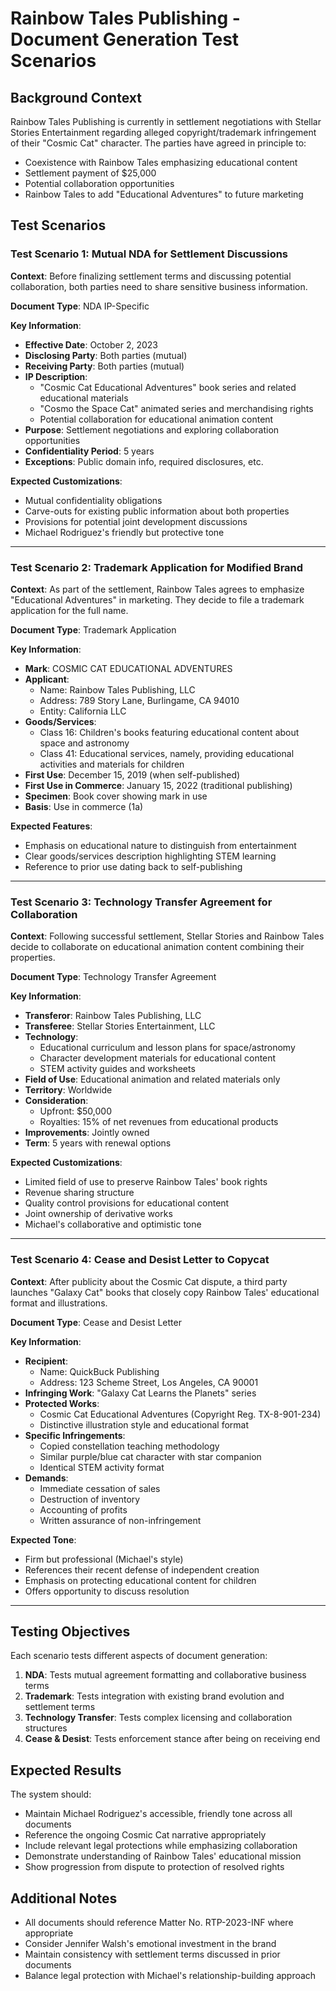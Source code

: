 # Rainbow Tales Publishing - Document Generation Test Scenarios

## Background Context

Rainbow Tales Publishing is currently in settlement negotiations with Stellar Stories Entertainment regarding alleged copyright/trademark infringement of their "Cosmic Cat" character. The parties have agreed in principle to:
- Coexistence with Rainbow Tales emphasizing educational content
- Settlement payment of $25,000
- Potential collaboration opportunities
- Rainbow Tales to add "Educational Adventures" to future marketing

## Test Scenarios

### Test Scenario 1: Mutual NDA for Settlement Discussions

**Context**: Before finalizing settlement terms and discussing potential collaboration, both parties need to share sensitive business information.

**Document Type**: NDA IP-Specific

**Key Information**:
- **Effective Date**: October 2, 2023
- **Disclosing Party**: Both parties (mutual)
- **Receiving Party**: Both parties (mutual)
- **IP Description**: 
  - "Cosmic Cat Educational Adventures" book series and related educational materials
  - "Cosmo the Space Cat" animated series and merchandising rights
  - Potential collaboration for educational animation content
- **Purpose**: Settlement negotiations and exploring collaboration opportunities
- **Confidentiality Period**: 5 years
- **Exceptions**: Public domain info, required disclosures, etc.

**Expected Customizations**:
- Mutual confidentiality obligations
- Carve-outs for existing public information about both properties
- Provisions for potential joint development discussions
- Michael Rodriguez's friendly but protective tone

---

### Test Scenario 2: Trademark Application for Modified Brand

**Context**: As part of the settlement, Rainbow Tales agrees to emphasize "Educational Adventures" in marketing. They decide to file a trademark application for the full name.

**Document Type**: Trademark Application

**Key Information**:
- **Mark**: COSMIC CAT EDUCATIONAL ADVENTURES
- **Applicant**: 
  - Name: Rainbow Tales Publishing, LLC
  - Address: 789 Story Lane, Burlingame, CA 94010
  - Entity: California LLC
- **Goods/Services**: 
  - Class 16: Children's books featuring educational content about space and astronomy
  - Class 41: Educational services, namely, providing educational activities and materials for children
- **First Use**: December 15, 2019 (when self-published)
- **First Use in Commerce**: January 15, 2022 (traditional publishing)
- **Specimen**: Book cover showing mark in use
- **Basis**: Use in commerce (1a)

**Expected Features**:
- Emphasis on educational nature to distinguish from entertainment
- Clear goods/services description highlighting STEM learning
- Reference to prior use dating back to self-publishing

---

### Test Scenario 3: Technology Transfer Agreement for Collaboration

**Context**: Following successful settlement, Stellar Stories and Rainbow Tales decide to collaborate on educational animation content combining their properties.

**Document Type**: Technology Transfer Agreement

**Key Information**:
- **Transferor**: Rainbow Tales Publishing, LLC
- **Transferee**: Stellar Stories Entertainment, LLC
- **Technology**: 
  - Educational curriculum and lesson plans for space/astronomy
  - Character development materials for educational content
  - STEM activity guides and worksheets
- **Field of Use**: Educational animation and related materials only
- **Territory**: Worldwide
- **Consideration**: 
  - Upfront: $50,000
  - Royalties: 15% of net revenues from educational products
- **Improvements**: Jointly owned
- **Term**: 5 years with renewal options

**Expected Customizations**:
- Limited field of use to preserve Rainbow Tales' book rights
- Revenue sharing structure
- Quality control provisions for educational content
- Joint ownership of derivative works
- Michael's collaborative and optimistic tone

---

### Test Scenario 4: Cease and Desist Letter to Copycat

**Context**: After publicity about the Cosmic Cat dispute, a third party launches "Galaxy Cat" books that closely copy Rainbow Tales' educational format and illustrations.

**Document Type**: Cease and Desist Letter

**Key Information**:
- **Recipient**: 
  - Name: QuickBuck Publishing
  - Address: 123 Scheme Street, Los Angeles, CA 90001
- **Infringing Work**: "Galaxy Cat Learns the Planets" series
- **Protected Works**: 
  - Cosmic Cat Educational Adventures (Copyright Reg. TX-8-901-234)
  - Distinctive illustration style and educational format
- **Specific Infringements**:
  - Copied constellation teaching methodology
  - Similar purple/blue cat character with star companion
  - Identical STEM activity format
- **Demands**:
  - Immediate cessation of sales
  - Destruction of inventory
  - Accounting of profits
  - Written assurance of non-infringement

**Expected Tone**:
- Firm but professional (Michael's style)
- References their recent defense of independent creation
- Emphasis on protecting educational content for children
- Offers opportunity to discuss resolution

---

## Testing Objectives

Each scenario tests different aspects of document generation:

1. **NDA**: Tests mutual agreement formatting and collaborative business terms
2. **Trademark**: Tests integration with existing brand evolution and settlement terms
3. **Technology Transfer**: Tests complex licensing and collaboration structures
4. **Cease & Desist**: Tests enforcement stance after being on receiving end

## Expected Results

The system should:
- Maintain Michael Rodriguez's accessible, friendly tone across all documents
- Reference the ongoing Cosmic Cat narrative appropriately
- Include relevant legal protections while emphasizing collaboration
- Demonstrate understanding of Rainbow Tales' educational mission
- Show progression from dispute to protection of resolved rights

## Additional Notes

- All documents should reference Matter No. RTP-2023-INF where appropriate
- Consider Jennifer Walsh's emotional investment in the brand
- Maintain consistency with settlement terms discussed in prior documents
- Balance legal protection with Michael's relationship-building approach 